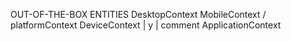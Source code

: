 OUT-OF-THE-BOX ENTITIES
DesktopContext
MobileContext / platformContext
DeviceContext | y | comment
ApplicationContext
